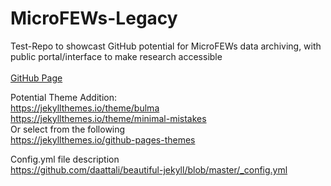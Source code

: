 # MicroFEWs-Legacy

Test-Repo to showcast GitHub potential for MicroFEWs data archiving, with public portal/interface to make research accessible
<br />
<br />
[GitHub Page](https://mjc55.github.io/MicroFEWs-Legacy/)

Potential Theme Addition: <br />
https://jekyllthemes.io/theme/bulma <br />
https://jekyllthemes.io/theme/minimal-mistakes <br />
Or select from the following <br />
https://jekyllthemes.io/github-pages-themes <br />

Config.yml file description <br />
https://github.com/daattali/beautiful-jekyll/blob/master/_config.yml <br />
